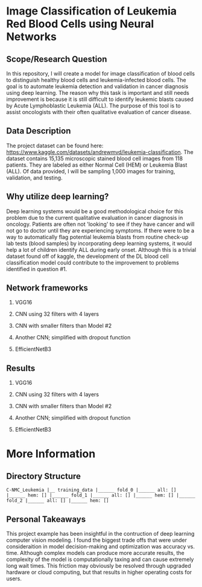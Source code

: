 # Image Classification of Leukemia Red Blood Cells using Neural Networks

## Scope/Research Question

In this repository, I will create a model for image classification of blood cells to distinguish healthy blood cells and leukemia-infected blood cells. The goal is to automate leukemia detection and validation in cancer diagnosis using deep learning. The reason why this task is important and still needs improvement is because it is still difficult to identify leukemic blasts caused by Acute Lymphoblastic Leukemia (ALL). The purpose of this tool is to assist oncologists with their often qualitative evaluation of cancer disease.

## Data Description

The project dataset can be found here: https://www.kaggle.com/datasets/andrewmvd/leukemia-classification. The dataset contains 15,135 microscopic stained blood cell images from 118 patients. They are labeled as either Normal Cell (HEM) or Leukemia Blast (ALL). Of data provided, I will be sampling 1,000 images for training, validation, and testing. 

## Why utilize deep learning?

Deep learning systems would be a good methodological choice for this problem due to the current qualitative evaluation in cancer diagnosis in oncology. Patients are often not 'looking' to see if they have cancer and will not go to doctor until they are experiencing symptoms. If there were to be a way to automatically flag potential leukemia blasts from routine check-up lab tests (blood samples) by incorporating deep learning systems, it would help a lot of children identify ALL during early onset. Although this is a trivial dataset found off of kaggle, the development of the DL blood cell classification model could contribute to the improvement to problems identified in question #1. 

## Network frameworks

1. VGG16

2. CNN using 32 filters with 4 layers

3. CNN with smaller filters than Model #2

4. Another CNN; simplified with dropout function

5. EfficientNetB3

## Results

1. VGG16

2. CNN using 32 filters with 4 layers

3. CNN with smaller filters than Model #2

4. Another CNN; simplified with dropout function

5. EfficientNetB3

# More Information

## Directory Structure

`
C-NMC_Leukemia
|__ training_data
    |______ fold_0
        |______ all: []
        |______ hem: []
    |______ fold_1
        |______ all: []
        |______ hem: []
    |______ fold_2
        |______ all: []
        |______ hem: []
`
## Personal Takeaways

This project example has been insightful in the contruction of deep learning computer vision modeling. I found the biggest trade offs that were under consideraition in model decision-making and optimization was accuracy vs. time. Although complex models can produce more accurate results, the complexity of the model is computationally taxing and can cause extremely long wait times. This friction may obviously be resolved through upgraded hardware or cloud computing, but that results in higher operating costs for users.
